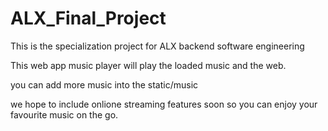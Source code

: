 # ALX_Final_Project
This is the specialization project for ALX backend software engineering

This web app music player will play the loaded music and the web.

you can add more music into the static/music

we hope to include onlione streaming features soon so you can enjoy your favourite music on the go.